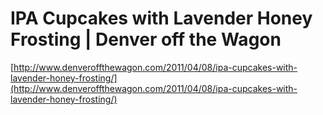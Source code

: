 <!--
id: 4443090737
link: http://tumblr.atmos.org/post/4443090737/ipa-cupcakes-with-lavender-honey-frosting-denver-off
slug: ipa-cupcakes-with-lavender-honey-frosting-denver-off
date: Fri Apr 08 2011 09:33:59 GMT-0700 (PDT)
publish: 2011-04-08
tags: 
title: IPA Cupcakes with Lavender Honey Frosting | Denver off the Wagon
-->


IPA Cupcakes with Lavender Honey Frosting | Denver off the Wagon
================================================================

[http://www.denveroffthewagon.com/2011/04/08/ipa-cupcakes-with-lavender-honey-frosting/](http://www.denveroffthewagon.com/2011/04/08/ipa-cupcakes-with-lavender-honey-frosting/)

